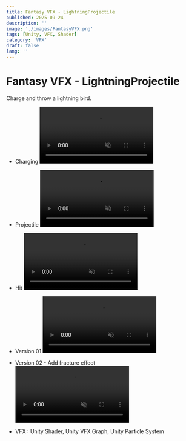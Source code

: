 ```yaml
---
title: Fantasy VFX - LightningProjectile
published: 2025-09-24
description: ''
image: './images/FantasyVFX.png'
tags: [Unity, VFX, Shader]
category: 'VFX'
draft: false 
lang: ''
---
```

# Fantasy VFX - LightningProjectile

Charge and throw a lightning bird.


- Charging
<video controls loop = "" muted ="" autoplay = ""><source src ="https://github.com/kingJ0/kingJ0.github.io/raw/refs/heads/main/src/content/posts/video/LightningProjectile_013.mp4"></video>

- Projectile
<video controls loop = "" muted ="" autoplay = ""><source src ="https://github.com/kingJ0/kingJ0.github.io/raw/refs/heads/main/src/content/posts/video/LightningProjectile_019.mp4"></video>

- Hit
<video controls loop = "" muted ="" autoplay = ""><source src ="https://github.com/kingJ0/kingJ0.github.io/raw/refs/heads/main/src/content/posts/video/LightningProjectile_016.mp4"></video>

- Version 01
<video controls loop = "" muted ="" autoplay = ""><source src ="https://github.com/kingJ0/kingJ0.github.io/raw/refs/heads/main/src/content/posts/video/LightningProjectile_003.mp4"></video>

- Version 02 - Add fracture effect
<video controls loop = "" muted ="" autoplay = ""><source src ="https://github.com/kingJ0/kingJ0.github.io/raw/refs/heads/main/src/content/posts/video/Lightining_001.mp4"></video>

- VFX : Unity Shader, Unity VFX Graph, Unity Particle System

